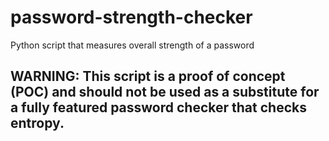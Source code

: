 # password-strength-checker
Python script that measures overall strength of a password

## WARNING: This script is a proof of concept (POC) and should not be used as a substitute for a fully featured password checker that checks entropy.
